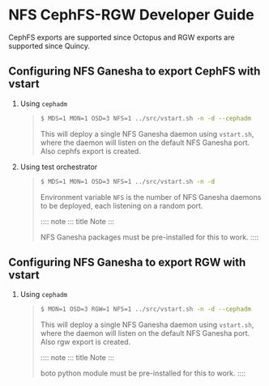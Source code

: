 # NFS CephFS-RGW Developer Guide

CephFS exports are supported since Octopus and RGW exports are supported
since Quincy.

## Configuring NFS Ganesha to export CephFS with vstart

1)  Using `cephadm`

    > ``` bash
    > $ MDS=1 MON=1 OSD=3 NFS=1 ../src/vstart.sh -n -d --cephadm
    > ```
    >
    > This will deploy a single NFS Ganesha daemon using `vstart.sh`,
    > where the daemon will listen on the default NFS Ganesha port. Also
    > cephfs export is created.

2)  Using test orchestrator

    > ``` bash
    > $ MDS=1 MON=1 OSD=3 NFS=1 ../src/vstart.sh -n -d
    > ```
    >
    > Environment variable `NFS` is the number of NFS Ganesha daemons to
    > be deployed, each listening on a random port.
    >
    > :::: note
    > ::: title
    > Note
    > :::
    >
    > NFS Ganesha packages must be pre-installed for this to work.
    > ::::

## Configuring NFS Ganesha to export RGW with vstart

1)  Using `cephadm`

    > ``` bash
    > $ MON=1 OSD=3 RGW=1 NFS=1 ../src/vstart.sh -n -d --cephadm
    > ```
    >
    > This will deploy a single NFS Ganesha daemon using `vstart.sh`,
    > where the daemon will listen on the default NFS Ganesha port. Also
    > rgw export is created.
    >
    > :::: note
    > ::: title
    > Note
    > :::
    >
    > boto python module must be pre-installed for this to work.
    > ::::
